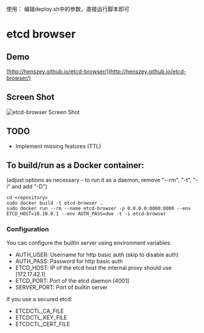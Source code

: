 

使用： 编辑deploy.sh中的参数，直接运行脚本即可


# etcd browser

## Demo
[http://henszey.github.io/etcd-browser/](http://henszey.github.io/etcd-browser/)

## Screen Shot
![etcd-browser Screen Shot](http://henszey.github.io/etcd-browser/images/etcdbrowser.png)

## TODO
* Implement missing features (TTL)

## To build/run as a Docker container:

(adjust options as necessary - to run it as a daemon, remove "--rm", "-t", "-i" and add "-D")

    cd <repository>
    sudo docker build -t etcd-browser .
    sudo docker run --rm --name etcd-browser -p 0.0.0.0:8000:8000 --env ETCD_HOST=10.10.0.1 --env AUTH_PASS=doe -t -i etcd-browser

### Configuration
You can configure the builtin server using environment variables:

 * AUTH_USER: Username for http basic auth (skip to disable auth)
 * AUTH_PASS: Password for http basic auth
 * ETCD_HOST: IP of the etcd host the internal proxy should use [172.17.42.1]
 * ETCD_PORT: Port of the etcd daemon [4001]
 * SERVER_PORT: Port of builtin server
 
If you use a secured etcd:
 * ETCDCTL_CA_FILE
 * ETCDCTL_KEY_FILE
 * ETCDCTL_CERT_FILE